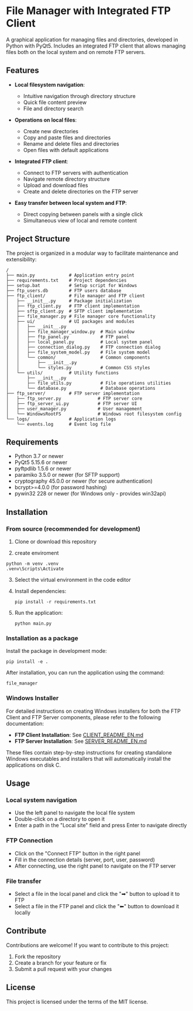 # File Manager with Integrated FTP Client

A graphical application for managing files and directories, developed in Python with PyQt5. Includes an integrated FTP client that allows managing files both on the local system and on remote FTP servers.

## Features

- **Local filesystem navigation**:
  - Intuitive navigation through directory structure
  - Quick file content preview
  - File and directory search

- **Operations on local files**:
  - Create new directories
  - Copy and paste files and directories
  - Rename and delete files and directories
  - Open files with default applications

- **Integrated FTP client**:
  - Connect to FTP servers with authentication
  - Navigate remote directory structure
  - Upload and download files
  - Create and delete directories on the FTP server

- **Easy transfer between local system and FTP**:
  - Direct copying between panels with a single click
  - Simultaneous view of local and remote content

## Project Structure

The project is organized in a modular way to facilitate maintenance and extensibility:

```
/
├── main.py             # Application entry point
├── requirements.txt    # Project dependencies
├── setup.bat           # Setup script for Windows
├── ftp_users.db        # FTP users database
├── ftp_client/         # File manager and FTP client
│   ├── __init__.py     # Package initialization
│   ├── ftp_client.py   # FTP client implementation
│   ├── sftp_client.py  # SFTP client implementation
│   ├── file_manager.py # File manager core functionality
│   ├── ui/             # UI packages and modules
│   │   ├── __init__.py
│   │   ├── file_manager_window.py  # Main window
│   │   ├── ftp_panel.py            # FTP panel
│   │   ├── local_panel.py          # Local system panel
│   │   ├── connection_dialog.py    # FTP connection dialog
│   │   ├── file_system_model.py    # File system model
│   │   └── common/                 # Common components
│   │       ├── __init__.py
│   │       └── styles.py           # Common CSS styles
│   └── utils/          # Utility functions
│       ├── __init__.py
│       ├── file_utils.py           # File operations utilities
│       └── database.py             # Database operations
├── ftp_server/         # FTP server implementation
│   ├── ftp_server.py              # FTP server core
│   ├── ftp_server_ui.py           # FTP server UI
│   ├── user_manager.py            # User management
│   └── WindowsRootFS              # Windows root filesystem config
└── logs/               # Application logs
    └── events.log      # Event log file
```

## Requirements

- Python 3.7 or newer
- PyQt5 5.15.6 or newer
- pyftpdlib 1.5.6 or newer
- paramiko 3.5.0 or newer (for SFTP support)
- cryptography 45.0.0 or newer (for secure authentication)
- bcrypt>=4.0.0 (for password hashing)
- pywin32 228 or newer (for Windows only - provides win32api)

## Installation

### From source (recommended for development)

1. Clone or download this repository

2. create enviroment
``` 
python -m venv .venv
.venv\Scripts\Activate
```
3. Select the virtual environment in the code editor

4. Install dependencies:
    ```
   pip install -r requirements.txt
   ```
5. Run the application:
   ```
   python main.py
   ```

### Installation as a package

Install the package in development mode:
   ```
   pip install -e .
   ```

After installation, you can run the application using the command:
```
file_manager
```

### Windows Installer

For detailed instructions on creating Windows installers for both the FTP Client and FTP Server components, please refer to the following documentation:

- **FTP Client Installation**: See [CLIENT_README_EN.md](CLIENT_README_EN.md)
- **FTP Server Installation**: See [SERVER_README_EN.md](SERVER_README_EN.md)

These files contain step-by-step instructions for creating standalone Windows executables and installers that will automatically install the applications on disk C.

## Usage

### Local system navigation
- Use the left panel to navigate the local file system
- Double-click on a directory to open it
- Enter a path in the "Local site" field and press Enter to navigate directly

### FTP Connection
- Click on the "Connect FTP" button in the right panel
- Fill in the connection details (server, port, user, password)
- After connecting, use the right panel to navigate on the FTP server

### File transfer
- Select a file in the local panel and click the "➡" button to upload it to FTP
- Select a file in the FTP panel and click the "⬅" button to download it locally

## Contribute

Contributions are welcome! If you want to contribute to this project:

1. Fork the repository
2. Create a branch for your feature or fix
3. Submit a pull request with your changes

## License

This project is licensed under the terms of the MIT license. 